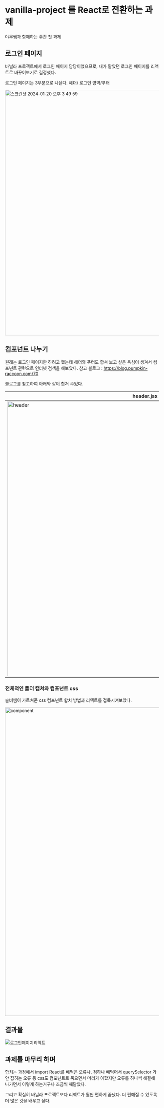 # vanilla-project 를 React로 전환하는 과제

야무쌤과 함께하는 주간 첫 과제 



## 로그인 페이지 

바닐라 프로젝트에서 로그인 페이지 담당이었으므로, 내가 맡았던 로그인 페이지를 리액트로 바꾸어보기로 결정했다. 

로그인 페이지는 3부분으로 나뉜다. 
헤더/ 로그인 영역/푸터


<img width="804" alt="스크린샷 2024-01-20 오후 3 49 59" src="https://github.com/ryujinzz/likelion-FEQA/assets/146301783/34cd7ff6-c664-488b-8843-90587549dcea">




## 컴포넌트 나누기 

원래는 로그인 페이지만 하려고 했는데 헤더와 푸터도 합쳐 보고 싶은 욕심이 생겨서 컴포넌트 관련으로 인터넷 검색을 해보았다. 
참고 블로그 : https://blog.pumpkin-raccoon.com/70


블로그를 참고하여 아래와 같이 합쳐 주었다. 

|header.jsx|footer.jsx|homework.jsx|
|----------|-----------|-----------|
|<img width="901" alt="header" src="https://github.com/ryujinzz/likelion-FEQA/assets/146301783/86c251dd-317b-42e3-855c-f3760fc2f483">|<img width="898" alt="footer" src="https://github.com/ryujinzz/likelion-FEQA/assets/146301783/546168ec-868e-4134-8f8a-f0a323f2d3b5">|<img width="856" alt="homework" src="https://github.com/ryujinzz/likelion-FEQA/assets/146301783/c117ca36-a483-4c22-88fa-2107b5d3b7e7">|


### 전체적인 폴더 캡쳐와 컴포넌트 css 

슬비쌤이 가르쳐준 css 컴포넌트 합치 방법과 리액트를 접목시켜보았다. 

<img width="1011" alt="component" src="https://github.com/ryujinzz/likelion-FEQA/assets/146301783/258443af-e654-4af9-990b-a45d9d93b611">




## 결과물 

![로그인페이지리액트](https://github.com/ryujinzz/likelion-FEQA/assets/146301783/e074f9b2-263e-4b63-9d90-7aa8ae31a84a)



## 과제를 마무리 하며 

합치는 과정에서 import React를 빼먹은 오류나, 
점하나 빼먹어서 querySelector 가 안 잡히는 오류 등 
css도 컴포넌트로 묶으면서 머리가 아팠지만 
오류를 하나씩 해결해 나가면서 이렇게 하는거구나 조금씩 깨달았다. 

그리고 확실히 바닐라 프로젝트보다 리액트가 훨씬 편하게 끝났다. 
더 편해질 수 있도록 더 많은 것을 배우고 싶다. 
